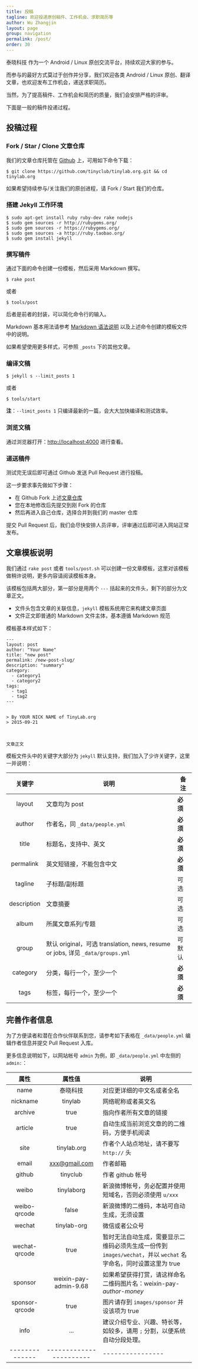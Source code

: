 ```yaml
---
title: 投稿
tagline: 欢迎投递原创稿件、工作机会、求职简历等
author: Wu Zhangjin
layout: page
group: navigation
permalink: /post/
order: 30
---
```


泰晓科技 作为一个 Android / Linux 原创交流平台，持续欢迎大家的参与。

而参与的最好方式莫过于创作并分享，我们欢迎各类 Android / Linux 原创、翻译文章，也欢迎发布工作机会，递送求职简历。

当然，为了提高稿件、工作机会和简历的质量，我们会安排严格的评审。

下面是一般的稿件投递过程。

## 投稿过程

### Fork / Star / Clone 文章仓库

我们的文章仓库托管在 [Github][1] 上，可用如下命令下载：

    $ git clone https://github.com/tinyclub/tinylab.org.git && cd tinylab.org

如果希望持续参与/关注我们的原创进程，请 Fork / Start 我们的仓库。

### 搭建 Jekyll 工作环境

    $ sudo apt-get install ruby ruby-dev rake nodejs
    $ sudo gem sources -r http://rubygems.org/
    $ sudo gem sources -r https://rubygems.org/
    $ sudo gem sources -a http://ruby.taobao.org/
    $ sudo gem install jekyll

### 撰写稿件

通过下面的命令创建一份模板，然后采用 Markdown 撰写。

    $ rake post

或者

    $ tools/post

后者是前者的封装，可以简化命令行的输入。

Markdown 基本用法请参考 [Markdown 语法说明][2] 以及上述命令创建的模板文件中的说明。

如果希望使用更多样式，可参照 `_posts` 下的其他文章。

### 编译文稿

    $ jekyll s --limit_posts 1

或者

    $ tools/start

**注**：`--limit_posts 1` 只编译最新的一篇，会大大加快编译和测试效率。

### 浏览文稿

通过浏览器打开：<http://localhost:4000> 进行查看。

### 递送稿件

测试完无误后即可通过 Github 发送 Pull Request 进行投稿。

这一步要求事先做如下步骤：

* 在 Github Fork 上述[文章仓库][1]
* 您在本地修改后先提交到刚 Fork 的仓库
* 然后再进入自己仓库，选择合并到我们的 master 仓库

提交 Pull Request 后，我们会尽快安排人员评审，评审通过后即可进入网站正常发布。

## 文章模板说明

我们通过 `rake post` 或者 `tools/post.sh` 可以创建一份文章模板，这里对该模板做稍许说明，更多内容请阅读模板本身。

该模板包括两大部分，第一部分是用两个 `---` 括起来的文件头，剩下的部分为文章正文。

* 文件头包含文章的关联信息，`jekyll` 模板系统用它来构建文章页面
* 文件正文即普通的 Markdown 文件主体，基本遵循 Markdown 规范

模板基本样式如下：

    ---
    layout: post
    author: "Your Name"
    title: "new post"
    permalink: /new-post-slug/
    description: "summary"
    category:
      - category1
      - category2
    tags:
      - tag1
      - tag2
    ---
    
    
    > By YOUR NICK NAME of TinyLab.org
    > 2015-09-21
    
    
    
    文章正文
    
    
    

模板文件头中的关键字大部分为 `jekyll` 默认支持，我们加入了少许关键字，这里一并说明：

| 关键字 | 说明              |  备注     |
|:------:|-------------------|---------------|
|layout  | 文章均为 post     | **必须**
|author  | 作者名，同 `_data/people.yml` | **必须**
|title   | 标题名，支持中、英文      | **必须**
|permalink| 英文短链接，不能包含中文 | **必须**
|tagline  | 子标题/副标题            | 可选
|description| 文章摘要              | 可选
|album      | 所属文章系列/专题     | 可选
|group      | 默认 original，可选 translation, news, resume or jobs, 详见 `_data/groups.yml` | 可默认
|category   | 分类，每行一个，至少一个 | **必须**
|tags       | 标签，每行一个，至少一个 | **必须**

## 完善作者信息

为了方便读者和潜在合作伙伴联系到您，请参考如下表格在 `_data/people.yml` 编辑作者信息并提交 Pull Request 入库。

更多信息说明如下，以网站帐号 `admin` 为例，即 `_data/people.yml` 中左侧的 `admin:`：

|属性    |   属性值      |  说明                    |
|:------:|:-------------:|--------------------------|
|name    | 泰晓科技      | 对应更详细的中文名或者全名
|nickname| tinylab       | 网络昵称或者英文名
|archive | true          | 指向作者所有文章的链接
|article | true          | 自动生成当前浏览文章的的二维码，方便手机阅读
|site    | tinylab.org   | 作者个人站点地址，请不要写 `http://` 头
|email   | xxx@gmail.com | 作者邮箱
|github  | tinyclub             | 作者 github 帐号
|weibo   | tinylaborg           | 新浪微博帐号，务必配置并使用短域名，否则必须使用 `u/xxx`
|weibo-qrcode  | false          | 新浪微博的二维码，本站可自动生成，无须设置
|wechat        | tinylab-org    | 微信或者公众号
|wechat-qrcode | true           | 暂时无法自动生成，需要显示二维码必须先生成一份传到 `images/wechat`，并以 `wechat` 名字命名，同时设置这里为 true
|sponsor       | weixin-pay-admin-9.68 | 如果希望获得打赏，请这样命名二维码图片名：weixin-pay-*author*-*money*
|sponsor-qrcode| true                  | 图片请存到 `images/sponsor` 并设该项为 true
|info          | ...                   | 建议介绍专业、兴趣、特长等，如较多，请用 `;` 分割，以便系统自动分段处理。
|--------------|-----------------------|----------------|




 [1]: https://github.com/tinyclub/tinylab.org.git
 [2]: http://wowubuntu.com/markdown/
